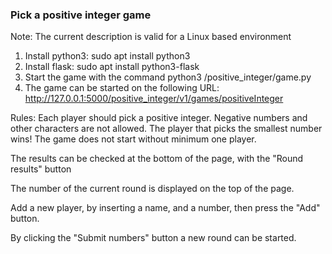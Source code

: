 ### Pick a positive integer game ###

Note: The current description is valid for a Linux based environment

1. Install python3: sudo apt install python3
2. Install flask: sudo apt install python3-flask
1. Start the game with the command python3 <path for the repository>/positive_integer/game.py
2. The game can be started on the following URL: http://127.0.0.1:5000/positive_integer/v1/games/positiveInteger


Rules:
    Each player should pick a positive integer.
    Negative numbers and other characters are not allowed.
    The player that picks the smallest number wins!
    The game does not start without minimum one player.
    
The results can be checked at the bottom of the page, with the "Round results" button

The number of the current round is displayed on the top of the page.

Add a new player, by inserting a name, and a number, then press the "Add" button.

By clicking the "Submit numbers" button a new round can be started.


